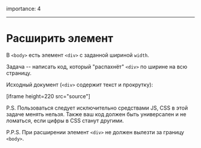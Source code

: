 importance: 4

---

# Расширить элемент

В `<body>` есть элемент `<div>` с заданной шириной `width`.

Задача -- написать код, который "распахнёт" `<div>` по ширине на всю страницу.

Исходный документ (`<div>` содержит текст и прокрутку):

[iframe height=220 src="source"]

P.S. Пользоваться следует исключительно средствами JS, CSS в этой задаче менять нельзя. Также ваш код должен быть универсален и не ломаться, если цифры в CSS станут другими.

P.P.S. При расширении элемент `<div>` не должен вылезти за границу `<body>`.

